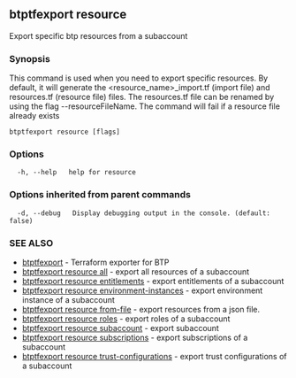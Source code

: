 ## btptfexport resource

Export specific btp resources from a subaccount

### Synopsis


This command is used when you need to export specific resources.
By default, it will generate the <resource_name>_import.tf (import file) and resources.tf (resource file) files.
The resources.tf file can be renamed by using the flag --resourceFileName.
The command will fail if a resource file already exists

```
btptfexport resource [flags]
```

### Options

```
  -h, --help   help for resource
```

### Options inherited from parent commands

```
  -d, --debug   Display debugging output in the console. (default: false)
```

### SEE ALSO

* [btptfexport](btptfexport.md)	 - Terraform exporter for BTP
* [btptfexport resource all](btptfexport_resource_all.md)	 - export all resources of a subaccount
* [btptfexport resource entitlements](btptfexport_resource_entitlements.md)	 - export entitlements of a subaccount
* [btptfexport resource environment-instances](btptfexport_resource_environment-instances.md)	 - export environment instance of a subaccount
* [btptfexport resource from-file](btptfexport_resource_from-file.md)	 - export resources from a json file.
* [btptfexport resource roles](btptfexport_resource_roles.md)	 - export roles of a subaccount
* [btptfexport resource subaccount](btptfexport_resource_subaccount.md)	 - export subaccount
* [btptfexport resource subscriptions](btptfexport_resource_subscriptions.md)	 - export subscriptions of a subaccount
* [btptfexport resource trust-configurations](btptfexport_resource_trust-configurations.md)	 - export trust configurations of a subaccount

